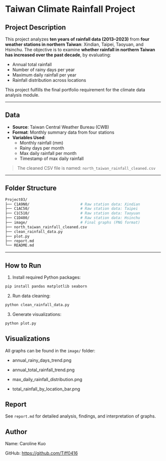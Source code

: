 # Taiwan Climate Rainfall Project

##  Project Description

This project analyzes **ten years of rainfall data (2013–2023)** from **four weather stations in northern Taiwan**: Xindian, Taipei, Taoyuan, and Hsinchu. The objective is to examine **whether rainfall in northern Taiwan has increased over the past decade**, by evaluating:

- Annual total rainfall
- Number of rainy days per year
- Maximum daily rainfall per year
- Rainfall distribution across locations

This project fulfills the final portfolio requirement for the climate data analysis module.

---

## Data

- **Source**: Taiwan Central Weather Bureau (CWB)
- **Format**: Monthly summary data from four stations
- **Variables Used**:
  - Monthly rainfall (mm)
  - Rainy days per month
  - Max daily rainfall per month
  - Timestamp of max daily rainfall

> The cleaned CSV file is named: `north_taiwan_rainfall_cleaned.csv`

---

##  Folder Structure
```bash
Project03/
├── C1A9N0/                       # Raw station data: Xindian
├── C1AC50/                       # Raw station data: Taipei
├── C1C510/                       # Raw station data: Taoyuan
├── C1D400/                       # Raw station data: Hsinchu
├── image/                        # Final graphs (PNG format)
├── north_taiwan_rainfall_cleaned.csv
├── clean_rainfall_data.py
├── plot.py
├── report.md
└── README.md
```

---

##  How to Run

1. Install required Python packages:
```bash
pip install pandas matplotlib seaborn
```

2. Run data cleaning:
```bash
python clean_rainfall_data.py
```

3. Generate visualizations:
```bash
python plot.py
```

## Visualizations
All graphs can be found in the `image/` folder:

- annual_rainy_days_trend.png

- annual_total_rainfall_trend.png

- max_daily_rainfall_distribution.png

- total_rainfall_by_location_bar.png

## Report

See `report.md` for detailed analysis, findings, and interpretation of graphs.

## Author

Name: Caroline Kuo

GitHub: https://github.com/Tiff0416


